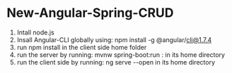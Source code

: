 # New-Angular-Spring-CRUD
1. Intall node.js
2. Insall Angular-CLI globally using: npm install -g @angular/cli@1.7.4
3. run npm install in the client side home folder
4. run the server by running: mvnw spring-boot:run : in its home directory
5. run the client side by running: ng serve --open in its home directory
